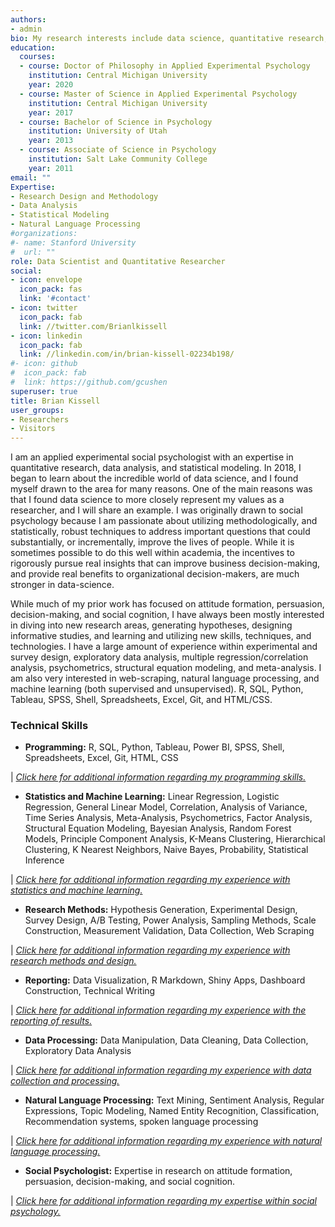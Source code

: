 ```yaml
---
authors:
- admin
bio: My research interests include data science, quantitative research, research methodology, and the intersection between data science and social psychology.
education:
  courses:
  - course: Doctor of Philosophy in Applied Experimental Psychology
    institution: Central Michigan University
    year: 2020
  - course: Master of Science in Applied Experimental Psychology
    institution: Central Michigan University
    year: 2017
  - course: Bachelor of Science in Psychology
    institution: University of Utah 
    year: 2013
  - course: Associate of Science in Psychology
    institution: Salt Lake Community College  
    year: 2011
email: ""
Expertise:
- Research Design and Methodology
- Data Analysis
- Statistical Modeling
- Natural Language Processing
#organizations:
#- name: Stanford University
#  url: ""
role: Data Scientist and Quantitative Researcher
social:
- icon: envelope
  icon_pack: fas
  link: '#contact'
- icon: twitter
  icon_pack: fab
  link: //twitter.com/Brianlkissell
- icon: linkedin
  icon_pack: fab
  link: //linkedin.com/in/brian-kissell-02234b198/
#- icon: github
#  icon_pack: fab
#  link: https://github.com/gcushen
superuser: true
title: Brian Kissell
user_groups:
- Researchers
- Visitors
---
```


I am an applied experimental social psychologist with an expertise in quantitative research, data analysis, and statistical modeling. In 2018, I began to learn about the incredible world of data science, and I found myself drawn to the area for many reasons. One of the main reasons was that I found data science to more closely represent my values as a researcher, and I will share an example. I was originally drawn to social psychology because I am passionate about utilizing methodologically, and statistically, robust techniques to address important questions that could substantially, or incrementally, improve the lives of people. While it is sometimes possible to do this well within academia, the incentives to rigorously pursue real insights that can improve business decision-making, and provide real benefits to organizational decision-makers, are much stronger in data-science.

While much of my prior work has focused on attitude formation, persuasion, decision-making, and social cognition, I have always been mostly interested in diving into new research areas, generating hypotheses, designing informative studies, and learning and utilizing new skills, techniques, and technologies. I have a large amount of experience within experimental and survey design, exploratory data analysis, multiple regression/correlation analysis, psychometrics, structural equation modeling, and meta-analysis. I am also very interested in web-scraping, natural language processing, and machine learning (both supervised and unsupervised).  R, SQL, Python, Tableau, SPSS, Shell, Spreadsheets, Excel, Git, and HTML/CSS.

### Technical Skills

+	**Programming:** R, SQL, Python, Tableau, Power BI, SPSS, Shell, Spreadsheets, Excel, Git, HTML, CSS

|   *[Click here for additional information regarding my programming skills.](https://briankissell.com/post/programming-skills/)*

+	**Statistics and Machine Learning:** Linear Regression, Logistic Regression, General Linear Model, Correlation, Analysis of Variance, Time Series Analysis, Meta-Analysis, Psychometrics, Factor Analysis, Structural Equation Modeling, Bayesian Analysis, Random Forest Models, Principle Component Analysis, K-Means Clustering, Hierarchical Clustering, K Nearest Neighbors, Naive Bayes, Probability, Statistical Inference 

|   *[Click here for additional information regarding my experience with statistics and machine learning.](https://briankissell.com/post/statistics-and-machine-learning/)*

+	**Research Methods:** Hypothesis Generation, Experimental Design, Survey Design, A/B Testing, Power Analysis, Sampling Methods, Scale Construction, Measurement Validation, Data Collection, Web Scraping 

|   *[Click here for additional information regarding my experience with research methods and design.](https://briankissell.com/post/hypothesis-generation-research-methods-and-research-design/)*

+	**Reporting:** Data Visualization, R Markdown, Shiny Apps, Dashboard Construction, Technical Writing

|   *[Click here for additional information regarding my experience with the reporting of results.](https://briankissell.com/post/science-communication/)*

+	**Data Processing:** Data Manipulation, Data Cleaning, Data Collection, Exploratory Data Analysis

|   *[Click here for additional information regarding my experience with data collection and processing.]()*

+	**Natural Language Processing:** Text Mining, Sentiment Analysis, Regular Expressions, Topic Modeling, Named Entity Recognition, Classification, Recommendation systems, spoken language processing

|   *[Click here for additional information regarding my experience with natural language processing.]()*

+	**Social Psychologist:** Expertise in research on attitude formation, persuasion, decision-making, and social cognition.

|   *[Click here for additional information regarding my expertise within social psychology.]()*
